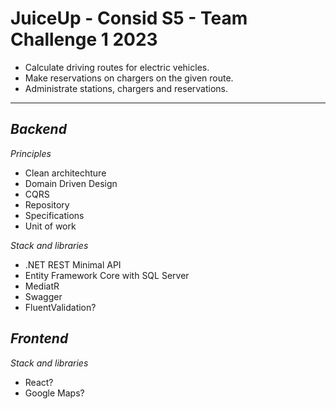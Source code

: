 # JuiceUp - Consid S5 - Team Challenge 1 2023

- Calculate driving routes for electric vehicles.
- Make reservations on chargers on the given route.
- Administrate stations, chargers and reservations.

---

## *Backend*

*Principles*
- Clean architechture
- Domain Driven Design
- CQRS
- Repository
- Specifications
- Unit of work

*Stack and libraries*
- .NET REST Minimal API
- Entity Framework Core with SQL Server
- MediatR
- Swagger
- FluentValidation?

## *Frontend*

*Stack and libraries*
- React?
- Google Maps?
